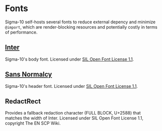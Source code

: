 # Fonts

Sigma-10 self-hosts several fonts to reduce external depency and minimize `@import`, which are render-blocking resources and potentially costly in terms of performance.

## [Inter](https://github.com/rsms/inter)

Sigma-10's body font. Licensed under [SIL Open Font License 1.1](https://github.com/rsms/inter/blob/master/LICENSE.txt).

## [Sans Normalcy](https://github.com/scpwiki/normalcy-sans)

Sigma-10's header font. Licensed under [SIL Open Font License 1.1](https://github.com/scpwiki/normalcy-sans/blob/main/LICENSE).

## RedactRect

Provides a fallback redaction character (FULL BLOCK, U+2588) that matches the width of Inter. Licensed under SIL Open Font License 1.1, copyright The EN SCP Wiki.